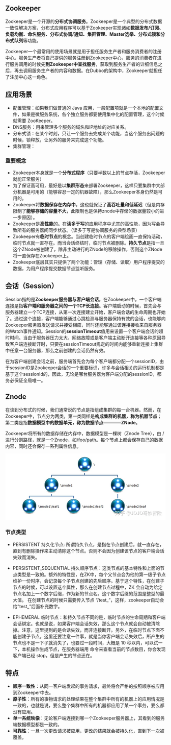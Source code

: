 ## Zookeeper
Zookeeper是一个开源的**分布式协调服务**。Zookeeper是一个典型的分布式数据一致性解决方案，分布式应用程序可以基于Zookeeper实现诸如**数据发布/订阅、负载均衡、命名服务、分布式协调/通知、集群管理、Master选举、分布式锁和分布式队列**等功能。

Zookeeper一个最常用的使用场景就是用于担任服务生产者和服务消费者的注册中心。服务生产者将自己提供的服务注册到Zookeeper中心，服务的消费者在进行服务调用的时候先**到Zookeeper中查找服务**，获取到服务生产者的详细信息之后，再去调用服务生产者的内容和数据。在Dubbo的架构中，Zookeeper就担任了注册中心这一角色。

## 应用场景
* 配置管理：如果我们做普通的 Java 应用，一般配置项就是一个本地的配置文件，如果是微服务系统，各个独立服务都要使用集中化的配置管理，这个时候就需要 ZooKeeper。
* DNS服务：用来管理多个服务的域名和IP地址的对应关系。
* 分布式锁：在某个时刻，只让一个服务去完成某个功能，当这个服务出问题的时候，锁释放，让另外的服务来完成这个功能。
* 集群管理：


### 重要概念
* Zookeeper本身就是一个**分布式程序**（只要半数以上的节点存活，Zookeeper就能正常服务）
* 为了保证高可用，最好是以**集群形态**来部署Zookeeper，这样只要集群中大部分机器是可用的（能够容忍一定的机器故障），那么Zookeeper本身仍然是可用的。
* Zookeeper将**数据保存在内存中**，这也就保证了**高吞吐量和低延迟**（但是内存限制了**能够存储的容量不大**，此限制也是保持znode中存储的数据量较小的进一步原因）。
* Zookeeper是**高性能**的。在**读多于写**的应用程序中尤其的高性能，因为写会导致所有的服务器间同步状态。（读多于写是协调服务的典型场景）
* Zookeeper有**临时节点**的概念。当创建临时节点的客户端绘画一直保持活动，临时节点就一直存在。而当会话终结时，临时节点被删除。**持久节点**是指一旦这个ZNode被创建了，除非主动进行的ZNode的移除操作，否则这个ZNode将一直保存在Zookeeper上。
* Zookeeper底层其实只提供了两个功能：管理（存储、读取）用户程序提交的数据，为用户程序提交数据节点监听服务。


## 会话（Session）
Session指的是**Zookeeper服务器与客户端会话**。在Zookeeper中，一个客户端连接是指**客户端和服务器之间的一个TCP长连接**。客户端启动的时候，首先会与服务器建立一个TCP连接，从第一次连接建立开始，客户端会话的生命周期也开始了。通过这个连接，客户端能够通过心跳检测与服务器保持有效的会话，也能够向Zookeeper服务器发送请求并接受相应，同时还能够通过该连接接收来自服务器的Watch事件通知。Session的**sessionTimeout**值用来设置一个客户端会话的超时时间。当由于服务器压力太大、网络故障或是客户端主动断开连接等各种原因导致客户端连接断开时，只要在sessionTimeout规定的时间内能够重新连接上集群中任意一台服务器，那么之前创建的会话仍然有效。

在为客户端创建会话之前，服务端首先会为每个客户端都分配一个sessionID，由于sessionID是Zookeeper会话的一个重要标识，许多与会话相关的运行机制都是基于这个sessionId的，因此，无论是哪台服务器为客户端分配的sessionID，都务必保证全局唯一。

## Znode
在谈到分布式的时候，我们通常说的节点是指组成集群的每一台机器。然而，在Zookeeper中，节点分为两类，第一类同样是**构成集群的机器，称为机器节点**；第二类是指**数据模型中的数据单元，称为数据节点————ZNode**。

Zookeeper将所有的数据存储在内存中，数据模型是一棵树（Znode Tree），由  /  进行分割路径，就是一个Znode，如/foo/path。每个节点上都会保存自己的数据内容，同时还会保存一系列属性信息。

<img src=./img/Zookeeper存储结构.jpg>

### 节点类型
* PERSISTENT 持久化节点: 所谓持久节点，是指在节点创建后，就一直存在，直到有删除操作来主动清除这个节点。否则不会因为创建该节点的客户端会话失效而消失。

* PERSISTENT_SEQUENTIAL 持久顺序节点：这类节点的基本特性和上面的节点类型是一致的。额外的特性是，在ZK中，每个父节点会为他的第一级子节点维护一份时序，会记录每个子节点创建的先后顺序。基于这个特性，在创建子节点的时候，可以设置这个属性，那么在创建节点过程中，ZK 会自动为给定节点名加上一个数字后缀，作为新的节点名。这个数字后缀的范围是整型的最大值。 在创建节点的时候只需要传入节点 “/test_”，这样，zookeeper自动会给”test_”后面补充数字。

* EPHEMERAL 临时节点：和持久节点不同的是，临时节点的生命周期和客户端会话绑定。也就是说，如果客户端会话失效，那么这个节点就会自动被清除掉。注意，这里提到的是会话失效，而非连接断开。另外，在临时节点下面不能创建子节点。这里还要注意一件事，就是当你客户端会话失效后，所产生的节点也不是一下子就消失了，也要过一段时间，大概是 10 秒以内，可以试一下，本机操作生成节点，在服务器端用 命令来查看当前的节点数目，你会发现客户端已经 stop，但是产生的节点还在。

## 特点
* **顺序一致性**：从同一客户端发起的事务请求，最终将会严格的按照顺序被应用到Zookeeper中去。
* **原子性**：所有的事物请求的处理结果在整个集群中所有的机器上的应用情况是一致的，也就是说，要么整个集群中所有的机器都应用了某一个事务，要么都没有应用。
* **单一系统映像**：无论客户端连接到哪一个Zookeeper服务器上，其看到的服务端数据模型都是一致的。
* **可靠性**：一旦一次更改请求被应用，更改的结果就会被持久化，直到下一次被覆盖。